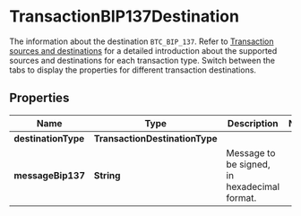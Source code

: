 

# TransactionBIP137Destination

The information about the destination `BTC_BIP_137`. Refer to [Transaction sources and destinations](https://www.cobo.com/developers/v2/guides/transactions/sources-and-destinations) for a detailed introduction about the supported sources and destinations for each transaction type.  Switch between the tabs to display the properties for different transaction destinations. 

## Properties

| Name | Type | Description | Notes |
|------------ | ------------- | ------------- | -------------|
|**destinationType** | **TransactionDestinationType** |  |  |
|**messageBip137** | **String** | Message to be signed, in hexadecimal format. |  |



